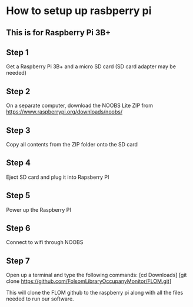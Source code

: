 # How to setup up rasbperry pi
## This is for Raspberry Pi 3B+

## Step 1
Get a Raspberry Pi 3B+ and a micro SD card (SD card adapter may be needed)

## Step 2
On a separate computer, download the NOOBS Lite ZIP from https://www.raspberrypi.org/downloads/noobs/

## Step 3
Copy all contents from the ZIP folder onto the SD card

## Step 4
Eject SD card and plug it into Rapsberry PI

## Step 5
Power up the Raspberry PI

## Step 6
Connect to wifi through NOOBS

## Step 7
Open up a terminal and type the following commands:
[cd Downloads]
[git clone https://github.com/FolsomLibraryOccupanyMonitor/FLOM.git]

This will clone the FLOM github to the raspberry pi along with all the files needed to run our software.
